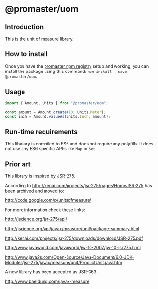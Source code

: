 # @promaster/uom

## Introduction

This is the unit of measure library.

## How to install

Once you have the [promaster npm registry](#npm-registry) setup and working, you can install the package using this command: `npm install --save @promaster/uom`.

## Usage

```ts
import { Amount, Units } from "@promaster/uom";

const amount = Amount.create(10, Units.Meter);
const inch = Amount.valueAs(Units.Inch, amount);
```

## Run-time requirements

This libarary is compiled to ES5 and does not require any polyfills. It does not use any ES6 specific API:s like `Map` or `Set`.

## Prior art

This library is inspired by [JSR-275](JSR-275.pdf).

According to http://kenai.com/projects/jsr-275/pages/HomeJSR-275 has been archived and moved to:

http://code.google.com/p/unitsofmeasure/

For more information check these links:

http://jscience.org/jsr-275/api/

http://jscience.org/api/javax/measure/unit/package-summary.html

http://kenai.com/projects/jsr-275/downloads/download/JSR-275.pdf

http://www.javaworld.com/javaworld/jw-10-2007/jw-10-jsr275.html

http://www.java2s.com/Open-Source/Java-Document/6.0-JDK-Modules/jsr-275/javax/measure/unit/ProductUnit.java.htm

A new library has been accepted as JSR-363:

http://www.baeldung.com/javax-measure
